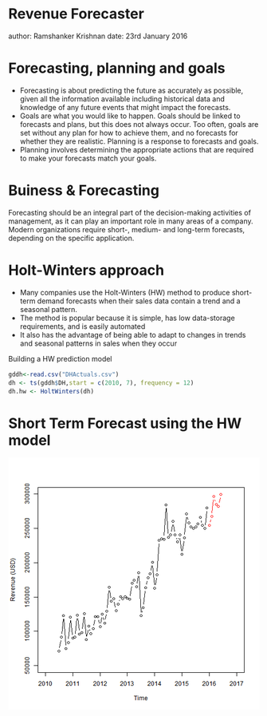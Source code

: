 Revenue Forecaster
========================================================
author: Ramshanker Krishnan 
date: 23rd January 2016


Forecasting, planning and goals
========================================================
- Forecasting is about predicting the future as accurately as possible, given all the information available including historical data and knowledge of any future events that might impact the forecasts.
- Goals are what you would like to happen. Goals should be linked to forecasts and plans, but this does not always occur. Too often, goals are set without any plan for how to achieve them, and no forecasts for whether they are realistic. Planning is a response to forecasts and goals.
-  Planning involves determining the appropriate actions that are required to make your forecasts match your goals. 

Buiness & Forecasting
========================================================
Forecasting should be an integral part of the decision-making activities of management, as it can play an important role in many areas of a company. Modern organizations require short-, medium- and long-term forecasts, depending on the specific application. 


Holt-Winters approach 
========================================================
- Many companies use the Holt-Winters (HW) method to produce short-term demand forecasts when their sales data contain a trend and a seasonal pattern. 
- The method is popular because it is simple, has low data-storage requirements, and is easily automated
- It also has the advantage of being able to adapt to changes in trends and seasonal patterns in sales when they occur
 
Building a HW prediction model

```r
gddh<-read.csv("DHActuals.csv")
dh <- ts(gddh$DH,start = c(2010, 7), frequency = 12)
dh.hw <- HoltWinters(dh)
```

Short Term Forecast using the HW model
========================================================

![plot of chunk unnamed-chunk-2](RevenueForecaster-figure/unnamed-chunk-2-1.png)
